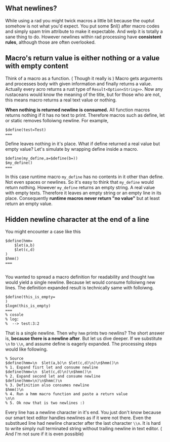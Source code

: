 ## What newlines?

While using a rad you might twick macros a little bit because the ouptut
somehow is not what you'd expect. You put some $nl() after macro codes and
simply spam trim attribute to make it expectable. And welp it is totally a sane
thing to do. However newlines within rad processing have **consistent rules**,
although those are often overlooked.

## Macro's return value is either nothing or a value with empty content

Think of a macro as a function. ( Though it really is ) Macro gets arguments
and processes body with given information and finally returns a value. Actually
every acro returns a rust type of ```Result<Option<String>>```. Now any
rustaceans would know the meaning of the title, but for those who are not, this
means macro returns a real text value or nothing. 

**When nothing is returned newline is consumed.** All function macros returns
nothing if it has no text to print. Therefore macros such as define, let or
static removes folloiwng newline. For example, 

```r4d
$define(test=Test)
===
```

Define leaves nothing in it's place. What if define returned a real value but
empty value? Let's simulate by wrapping define inside a macro.

```r4d
$define(my_define,a=$define(b=))
$my_define()
===

```

In this case runtime macro ```my_define``` has no contents in it other than
define. Not even spaces or newlines. So it's easy to think that ```my_define```
would return nothing. However ```my_define``` returns an empty string. A real
value with empty texts. Therefore it leaves an empty string or an empty line in
its place. Consequently **runtime macros never return "no value"** but at least
return an empty value.

## Hidden newline character at the end of a line

You might encounter a case like this

```
$define(hmm=
	$let(a,b)
	$let(c,d)
)
$hmm()
===


```

You wanted to spread a macro definition for readability and thought ```hmm``` would
yield a single newline. Because let would consume folloiwng new lines. The
definition expanded result is technically same with folloiwng.

```
$define(this_is_empty=
)
$logm(this_is_empty)
===
% cosole
% log:
%  --> test:3:2
```

That is a single newline. Then why ```hmm``` prints two newlins? The short
answer is, **because there is a newline after**. But let us dive deeper. If we
substitute ```\n``` to ```\\n```, and assume define is eagerly expanded. The
processing steps would like following.

```
% Source
$define(hmm=\n	$let(a,b)\n	$let(c,d)\n)\n$hmm()\n
% 1. Expand fisrt let and consume newline
$define(hmm=\n	$let(c,d)\n)\n$hmm()\n
% 2. Expand second let and consume newline
$define(hmm=\n)\n$hmm()\n
% 3. Definition also consumes newline
$hmm()\n
% 4. Run a hmm macro function and paste a return value
\n\n
% 5. Ok now that is two newlines :)
```

Every line has a newline character in it's end. You just don't know because our
smart text editor handles newlines as if it were not there. Even the substitued
line had newline character after the last character ```\\n```. It is hard to
write simply null terminated string without trailing newline in text editor. (
And I'm not sure if it is even possible)
